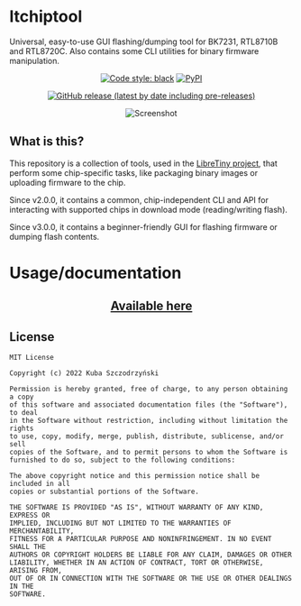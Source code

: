 # ltchiptool

Universal, easy-to-use GUI flashing/dumping tool for BK7231, RTL8710B and RTL8720C. Also contains some CLI utilities for binary firmware manipulation.

<div align="center">

[![Code style: black](https://img.shields.io/badge/code%20style-black-000000.svg)](https://github.com/psf/black)
[![PyPI](https://img.shields.io/pypi/v/ltchiptool)](https://pypi.org/project/ltchiptool/)

[![GitHub release (latest by date including pre-releases)](https://img.shields.io/github/v/release/libretiny-eu/ltchiptool?include_prereleases&label=GUI%20release)](https://github.com/libretiny-eu/ltchiptool/releases/latest)

![Screenshot](.github/screenshot.png)
</div>

## What is this?

This repository is a collection of tools, used in the [LibreTiny project](https://github.com/kuba2k2/libretiny), that perform some chip-specific tasks, like packaging binary images or uploading firmware to the chip.

Since v2.0.0, it contains a common, chip-independent CLI and API for interacting with supported chips in download mode (reading/writing flash).

Since v3.0.0, it contains a beginner-friendly GUI for flashing firmware or dumping flash contents.

# Usage/documentation
<div style="text-align: center">

## [Available here](https://docs.libretiny.eu/docs/flashing/tools/ltchiptool/)
</div>

## License

```
MIT License

Copyright (c) 2022 Kuba Szczodrzyński

Permission is hereby granted, free of charge, to any person obtaining a copy
of this software and associated documentation files (the "Software"), to deal
in the Software without restriction, including without limitation the rights
to use, copy, modify, merge, publish, distribute, sublicense, and/or sell
copies of the Software, and to permit persons to whom the Software is
furnished to do so, subject to the following conditions:

The above copyright notice and this permission notice shall be included in all
copies or substantial portions of the Software.

THE SOFTWARE IS PROVIDED "AS IS", WITHOUT WARRANTY OF ANY KIND, EXPRESS OR
IMPLIED, INCLUDING BUT NOT LIMITED TO THE WARRANTIES OF MERCHANTABILITY,
FITNESS FOR A PARTICULAR PURPOSE AND NONINFRINGEMENT. IN NO EVENT SHALL THE
AUTHORS OR COPYRIGHT HOLDERS BE LIABLE FOR ANY CLAIM, DAMAGES OR OTHER
LIABILITY, WHETHER IN AN ACTION OF CONTRACT, TORT OR OTHERWISE, ARISING FROM,
OUT OF OR IN CONNECTION WITH THE SOFTWARE OR THE USE OR OTHER DEALINGS IN THE
SOFTWARE.

```
